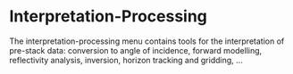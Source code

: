 # Interpretation-Processing

The interpretation-processing menu contains tools for the interpretation of pre-stack data: conversion to angle of incidence, forward modelling, reflectivity analysis, inversion, horizon tracking and gridding, ...

